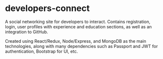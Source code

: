 # developers-connect

A social networking site for developers to interact. Contains registration, login, user profiles with experience and education sections, as well as an integration to GitHub.

Created using React/Redux, Node/Express, and MongoDB as the main technologies, along with many dependencies such as Passport and JWT for authentication, Bootstrap for UI, etc.
